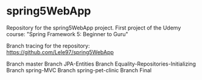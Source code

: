 # spring5WebApp
Repository for the spring5WebApp project. First project of the Udemy course: "Spring Framework 5: Beginner to Guru"

Branch tracing for the repository: https://github.com/Lele97/spring5WebApp

Branch master
Branch JPA-Entities
Branch Equality-Repositories-Initializing
Branch spring-MVC
Branch spring-pet-clinic
Branch Final

